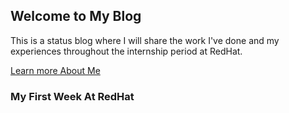 ## Welcome to My Blog

This is a status blog where I will share the work I've done and my experiences throughout the internship period at RedHat.

[Learn more About Me](./about)

### My First Week At RedHat
